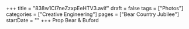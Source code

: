 +++
title = "838w1CI7neZzxpEeHTV3.avif"
draft = false
tags = ["Photos"]
categories = ["Creative Engineering"]
pages = ["Bear Country Jubilee"]
startDate = ""
+++
Prop Bear & Buford
